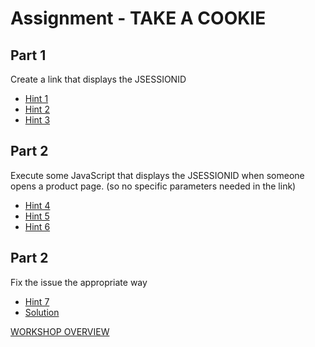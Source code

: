 # Assignment - TAKE A COOKIE

## Part 1
Create a link that displays the JSESSIONID

- [Hint 1](hint1.md)
- [Hint 2](hint2.md)
- [Hint 3](hint3.md)


## Part 2
Execute some JavaScript that displays the JSESSIONID when someone opens a product page.
(so no specific parameters needed in the link)

- [Hint 4](hint4.md)
- [Hint 5](hint5.md)
- [Hint 6](hint6.md)

## Part 2
Fix the issue the appropriate way

- [Hint 7](hint7.md)
- [Solution](solution.md)

[WORKSHOP OVERVIEW](../WORKSHOP.md)